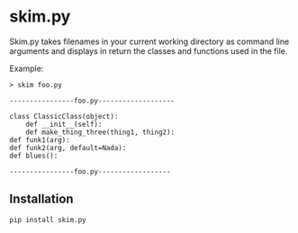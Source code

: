 # skim.py

 Skim.py takes filenames in your current working directory as command line arguments and displays in return the classes and functions used in the file. 

Example:

`> skim foo.py`
    
    ----------------foo.py-------------------
    
    class ClassicClass(object):
        def __init__(self):
        def make_thing_three(thing1, thing2):
    def funk1(arg):
    def funk2(arg, default=Nada):
    def blues():

    ----------------foo.py------------------


## Installation

`pip install skim.py` 